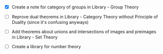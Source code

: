 - [x] Create a note for category of groups in Library - Group Theory
- [ ] Reprove dual theorems in Library - Category Theory without Principle of Duality (since it's confusing anyways)
- [ ] Add theorems about unions and intersections of images and preimages in Library - Set Theory
- [ ] Create a library for number theory


